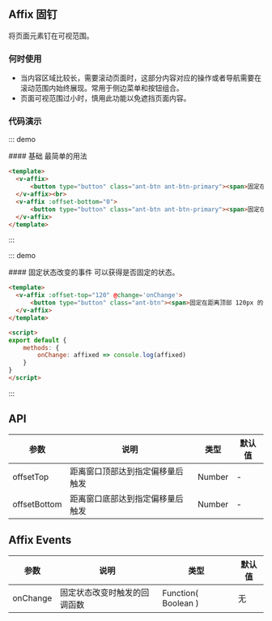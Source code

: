 <script>
export default {
    methods: {
        onChange: affixed => console.log(affixed)
    }
}
</script>

## Affix 固钉

将页面元素钉在可视范围。

### 何时使用
- 当内容区域比较长，需要滚动页面时，这部分内容对应的操作或者导航需要在滚动范围内始终展现。常用于侧边菜单和按钮组合。
- 页面可视范围过小时，慎用此功能以免遮挡页面内容。

### 代码演示

::: demo
<summary>
  #### 基础
  最简单的用法
</summary>

```html
<template>
  <v-affix>
      <button type="button" class="ant-btn ant-btn-primary"><span>固定在顶部2</span></button>
  </v-affix><br>
  <v-affix :offset-bottom="0">
      <button type="button" class="ant-btn ant-btn-primary"><span>固定在底部</span></button>
  </v-affix>
</template>
```

:::

::: demo
<summary>
  #### 固定状态改变的事件
  可以获得是否固定的状态。
</summary>

```html
<template>
  <v-affix :offset-top="120" @change='onChange'>
      <button type="button" class="ant-btn"><span>固定在距离顶部 120px 的位置</span></button>
  </v-affix>
</template>

<script>
export default {
    methods: {
        onChange: affixed => console.log(affixed)
    }
}
</script>
```

:::

## API
| 参数        | 说明           | 类型               | 默认值       |
|------------|----------------|-------------------|-------------|
| offsetTop    | 距离窗口顶部达到指定偏移量后触发 | Number | - |
| offsetBottom | 距离窗口底部达到指定偏移量后触发 | Number | - |

## Affix Events
| 参数        | 说明           | 类型               | 默认值       |
|------------|----------------|-------------------|-------------|
| onChange | 固定状态改变时触发的回调函数 | Function( Boolean ) | 无 |

